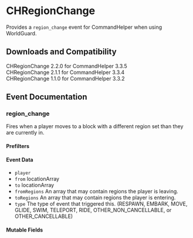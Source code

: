 # CHRegionChange
Provides a `region_change` event for CommandHelper when using WorldGuard.

## Downloads and Compatibility
CHRegionChange 2.2.0 for CommandHelper 3.3.5  
CHRegionChange 2.1.1 for CommandHelper 3.3.4  
CHRegionChange 1.1.0 for CommandHelper 3.3.2

## Event Documentation

### region_change
Fires when a player moves to a block with a different region set than they are currently in.
#### Prefilters
#### Event Data
* `player`
* `from` locationArray
* `to` locationArray
* `fromRegions` An array that may contain regions the player is leaving.
* `toRegions` An array that may contain regions the player is entering.
* `type` The type of event that triggered this. (RESPAWN, EMBARK, MOVE, GLIDE, SWIM, TELEPORT, RIDE, OTHER_NON_CANCELLABLE, or OTHER_CANCELLABLE)
#### Mutable Fields
